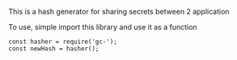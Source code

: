 This is a hash generator for sharing secrets between 2 application

To use, simple import this library and use it as a function

```
const hasher = require('gc-');
const newHash = hasher();
```

